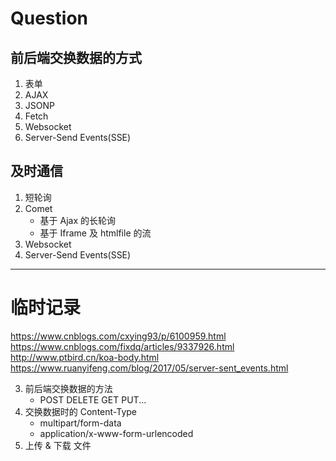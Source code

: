 # Question

## 前后端交换数据的方式

1.  表单
2.  AJAX
3.  JSONP
4.  Fetch
5.  Websocket
6.  Server-Send Events(SSE)

## 及时通信

1. 短轮询
2. Comet
   - 基于 Ajax 的长轮询
   - 基于 Iframe 及 htmlfile 的流
3. Websocket
4. Server-Send Events(SSE)

---

# 临时记录

https://www.cnblogs.com/cxying93/p/6100959.html
https://www.cnblogs.com/fixdq/articles/9337926.html
http://www.ptbird.cn/koa-body.html
https://www.ruanyifeng.com/blog/2017/05/server-sent_events.html

3. 前后端交换数据的方法
   - POST DELETE GET PUT...
4. 交换数据时的 Content-Type
   - multipart/form-data
   - application/x-www-form-urlencoded
5. 上传 & 下载 文件
